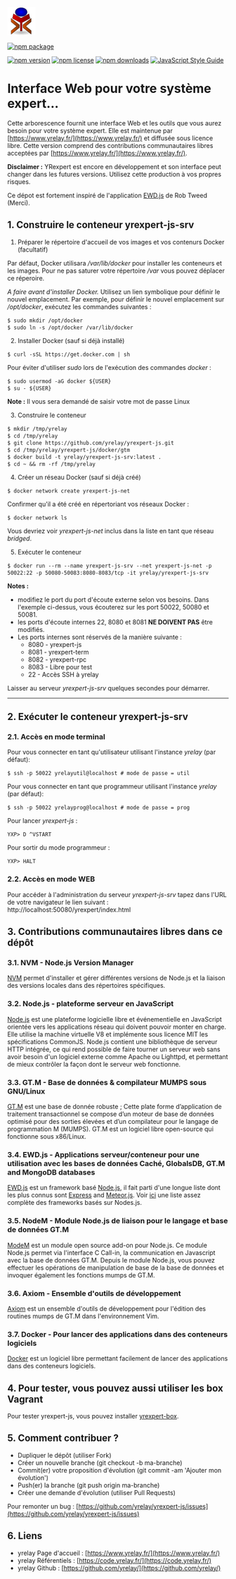 ![yrexpert_logo.png](./images/yrexpert_logo.png)

[![npm package](https://nodei.co/npm/yrexpert-js.png?downloads=true&downloadRank=true&stars=true)](https://nodei.co/npm/yrexpert-js/)

[![npm version][npm-image]][npm-url]
[![npm license][license-image]][npm-url]
[![npm downloads][downloads-image]][downloads-url]
[![JavaScript Style Guide](https://img.shields.io/badge/code_style-standard-brightgreen.svg)](https://standardjs.com)

# Interface Web pour votre système expert...
Cette arborescence fournit une interface Web et les outils que vous aurez besoin pour votre système expert. Elle est maintenue par [https://www.yrelay.fr/](https://www.yrelay.fr/) et diffusée sous licence libre. Cette version comprend des contributions communautaires libres acceptées par [https://www.yrelay.fr/](https://www.yrelay.fr/).

**Disclaimer :** YRexpert est encore en développement et son interface peut changer dans les futures versions. Utilisez cette production à vos propres risques.

Ce dépot est fortement inspiré de l'application [EWD.js](http://www.mgateway.com/) de Rob Tweed (Merci).

## 1. Construire le conteneur **yrexpert-js-srv**
1) Préparer le répertoire d'accueil de vos images et vos contenurs Docker (facultatif)

Par défaut, Docker utilisara */var/lib/docker* pour installer les conteneurs et les images. Pour ne pas saturer votre répertoire */var* vous pouvez déplacer ce réperoire.

*A faire avant d'installer Docker.* Utilisez un lien symbolique pour définir le nouvel emplacement. Par exemple, pour définir le nouvel emplacement sur */opt/docker*, exécutez les commandes suivantes :
````shell
$ sudo mkdir /opt/docker
$ sudo ln -s /opt/docker /var/lib/docker
````

2) Installer Docker (sauf si déjà installé)
````shell
$ curl -sSL https://get.docker.com | sh
````
Pour éviter d'utiliser *sudo* lors de l'exécution des commandes *docker* :
````shell
$ sudo usermod -aG docker ${USER}
$ su - ${USER}
````

**Note :** Il vous sera demandé de saisir votre mot de passe Linux

3) Construire le conteneur
````shell
$ mkdir /tmp/yrelay
$ cd /tmp/yrelay
$ git clone https://github.com/yrelay/yrexpert-js.git
$ cd /tmp/yrelay/yrexpert-js/docker/gtm
$ docker build -t yrelay/yrexpert-js-srv:latest .
$ cd ~ && rm -rf /tmp/yrelay
````
4) Créer un réseau Docker (sauf si déjà créé)
````shell
$ docker network create yrexpert-js-net
````

Confirmer qu'il a été créé en répertoriant vos réseaux Docker :
````shell
$ docker network ls
````

Vous devriez voir *yrexpert-js-net* inclus dans la liste en tant que réseau *bridged*.

5) Exécuter le conteneur
````shell
$ docker run --rm --name yrexpert-js-srv --net yrexpert-js-net -p 50022:22 -p 50080-50083:8080-8083/tcp -it yrelay/yrexpert-js-srv
````

**Notes :**
- modifiez le port du port d'écoute externe selon vos besoins. Dans l'exemple ci-dessus, vous écouterez sur les port 50022, 50080 et 50081.
- les ports d'écoute internes 22, 8080 et 8081 **NE DOIVENT PAS** être modifiés.
- Les ports internes sont réservés de la manière suivante :
  - 8080 - yrexpert-js
  - 8081 - yrexpert-term
  - 8082 - yrexpert-rpc
  - 8083 - Libre pour test
  - 22 - Accès SSH à yrelay

Laisser au serveur *yrexpert-js-srv* quelques secondes pour démarrer.

**********************

## 2. Exécuter le conteneur **yrexpert-js-srv**

### 2.1. Accès en mode terminal
Pour vous connecter en tant qu'utilisateur utilisant l'instance *yrelay* (par défaut):
````shell
$ ssh -p 50022 yrelayutil@localhost # mode de passe = util
````

Pour vous connecter en tant que programmeur utilisant l'instance *yrelay* (par défaut):
````shell
$ ssh -p 50022 yrelayprog@localhost # mode de passe = prog
````
Pour lancer *yrexpert-js* :
````
YXP> D ^VSTART
````

Pour sortir du mode programmeur :
````
YXP> HALT
````

### 2.2. Accès en mode WEB
Pour accéder à l'administration du serveur *yrexpert-js-srv* tapez dans l'URL de votre navigateur le lien suivant : http://localhost:50080/yrexpert/index.html

## 3. Contributions communautaires libres dans ce dépôt
### 3.1. NVM - Node.js Version Manager
[NVM](https://github.com/creationix/nvm) permet d'installer et gérer différentes versions de Node.js et la liaison des versions locales dans des répertoires spécifiques.

### 3.2. Node.js - plateforme serveur en JavaScript
[Node.js](https://nodejs.org/) est une plateforme logicielle libre et événementielle en JavaScript orientée vers les applications réseau qui doivent pouvoir monter en charge. Elle utilise la machine virtuelle V8 et implémente sous licence MIT les spécifications CommonJS. Node.js contient une bibliothèque de serveur HTTP intégrée, ce qui rend possible de faire tourner un serveur web sans avoir besoin d'un logiciel externe comme Apache ou Lighttpd, et permettant de mieux contrôler la façon dont le serveur web fonctionne.

### 3.3. GT.M - Base de données & compilateur MUMPS sous GNU/Linux
[GT.M](https://sourceforge.net/projects/fis-gtm/) est une base de donnée robuste ; Cette plate forme d’application de traitement transactionnel se compose d’un moteur de base de données optimisé pour des sorties élevées et d’un compilateur pour le langage de programmation M (MUMPS). GT.M est un logiciel libre open-source qui fonctionne sous x86/Linux.

### 3.4. EWD.js - Applications serveur/conteneur pour une utilisation avec les bases de données Caché, GlobalsDB, GT.M and MongoDB databases
[EWD.js](http://www.mgateway.com/) est un framework basé [Node.js](https://nodejs.org/), il fait parti d'une longue liste dont les plus connus sont [Express](http://expressjs.com/) and [Meteor.js](https://www.meteor.com/).  Voir [ici](http://nodeframework.com/#mvc) une liste assez complète des frameworks basés sur Nodes.js.

### 3.5. NodeM - Module Node.js de liaison pour le langage et base de données GT.M
[ModeM](https://github.com/dlwicksell/nodem) est un module open source add-on pour Node.js. Ce module Node.js permet via l'interface C Call-in, la communication en Javascript avec la base de données GT.M. Depuis le module Node.js, vous pouvez effectuer les opérations de manipulation de base de la base de données et invoquer également les fonctions mumps de GT.M. 

### 3.6. Axiom - Ensemble d'outils de développement
[Axiom](https://github.com/dlwicksell/axiom) est un ensemble d'outils de développement pour l'édition des routines mumps de GT.M dans l'environnement Vim.

### 3.7. Docker - Pour lancer des applications dans des conteneurs logiciels
[Docker](https://docs.docker.com/) est un logiciel libre permettant facilement de lancer des applications dans des conteneurs logiciels.

## 4. Pour tester, vous pouvez aussi utiliser les box Vagrant
Pour tester yrexpert-js, vous pouvez installer [yrexpert-box](https://github.com/yrelay/yrexpert-box).

## 5. Comment contribuer ?
* Dupliquer le dépôt (utiliser Fork)
* Créer un nouvelle branche (git checkout -b ma-branche)
* Commit(er) votre proposition d'évolution (git commit -am 'Ajouter mon évolution')
* Push(er) la branche (git push origin ma-branche)
* Créer une demande d'évolution (utiliser Pull Requests)

Pour remonter un bug : [https://github.com/yrelay/yrexpert-js/issues](https://github.com/yrelay/yrexpert-js/issues)

## 6. Liens
* yrelay Page d'accueil : [https://www.yrelay.fr/](https://www.yrelay.fr/)
* yrelay Référentiels : [https://code.yrelay.fr/](https://code.yrelay.fr/)
* yrelay Github : [https://github.com/yrelay/](https://github.com/yrelay/)

[npm-image]: https://img.shields.io/npm/v/yrexpert-js.svg
[license-image]: https://img.shields.io/npm/l/yrexpert-js.svg
[npm-url]: https://npmjs.org/package/yrexpert-js

[downloads-image]: https://img.shields.io/npm/dm/yrexpert-js.svg
[downloads-url]: https://npmjs.org/package/yrexpert-js
